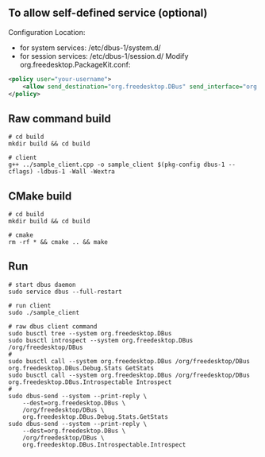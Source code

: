 
## To allow self-defined service (optional)
Configuration Location:
- for system services: /etc/dbus-1/system.d/
- for session services: /etc/dbus-1/session.d/
Modify org.freedesktop.PackageKit.conf:
```xml
<policy user="your-username">
    <allow send_destination="org.freedesktop.DBus" send_interface="org.freedesktop.DBus.Debug.Stats" />
</policy>
```

## Raw command build
```console
# cd build
mkdir build && cd build

# client
g++ ../sample_client.cpp -o sample_client $(pkg-config dbus-1 --cflags) -ldbus-1 -Wall -Wextra
```

## CMake build
```console
# cd build
mkdir build && cd build

# cmake
rm -rf * && cmake .. && make
```

## Run
```console
# start dbus daemon
sudo service dbus --full-restart

# run client
sudo ./sample_client

# raw dbus client command
sudo busctl tree --system org.freedesktop.DBus
sudo busctl introspect --system org.freedesktop.DBus /org/freedesktop/DBus
#
sudo busctl call --system org.freedesktop.DBus /org/freedesktop/DBus org.freedesktop.DBus.Debug.Stats GetStats
sudo busctl call --system org.freedesktop.DBus /org/freedesktop/DBus org.freedesktop.DBus.Introspectable Introspect
#
sudo dbus-send --system --print-reply \
    --dest=org.freedesktop.DBus \
    /org/freedesktop/DBus \
    org.freedesktop.DBus.Debug.Stats.GetStats
sudo dbus-send --system --print-reply \
    --dest=org.freedesktop.DBus \
    /org/freedesktop/DBus \
    org.freedesktop.DBus.Introspectable.Introspect
```



